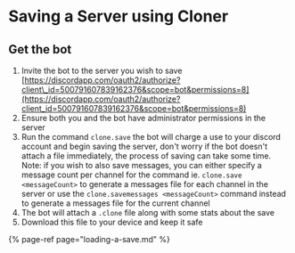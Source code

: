 # Saving a Server using Cloner

## Get the bot <a id="get-the-bot"></a>

1. Invite the bot to the server you wish to save [https://discordapp.com/oauth2/authorize?client\_id=500791607839162376&scope=bot&permissions=8](https://discordapp.com/oauth2/authorize?client_id=500791607839162376&scope=bot&permissions=8)​
2. Ensure both you and the bot have administrator permissions in the server
3. Run the command `clone.save` the bot will charge a use to your discord account and begin saving the server, don't worry if the bot doesn't attach a file immediately, the process of saving can take some time. Note: if you wish to also save messages, you can either specify a message count per channel for the command ie. `clone.save <messageCount>` to generate a messages file for each channel in the server or use the `clone.savemessages <messageCount>` command instead to generate a messages file for the current channel
4. The bot will attach a `.clone` file along with some stats about the save
5. Download this file to your device and keep it safe

{% page-ref page="loading-a-save.md" %}



